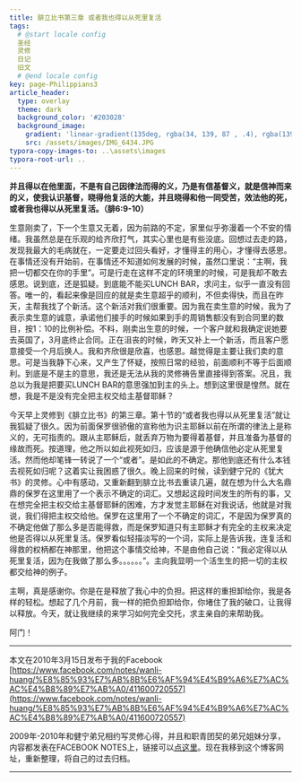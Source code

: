 ```yaml
---
title: 腓立比书第三章 或者我也得以从死里复活
tags: 
  # @start locale config
  圣经
  灵修
  日记
  旧文
  # @end locale config
key: page-Philippians3
article_header:
  type: overlay
  theme: dark
  background_color: '#203028'
  background_image:
    gradient: 'linear-gradient(135deg, rgba(34, 139, 87 , .4), rgba(139, 34, 139, .4))'
    src: /assets/images/IMG_6434.JPG
typora-copy-images-to: ..\assets\images
typora-root-url: ..
---
```


**并且得以在他里面，不是有自己因律法而得的义，乃是有信基督义，就是信神而来的义，使我认识基督，晓得他复活的大能，并且晓得和他一同受苦，效法他的死，或者我也得以从死里复活。（腓6:9-10）**

<!--more-->

生意刚卖了，下一个生意又无着，因为前路的不定，家里似乎弥漫着一个不安的情绪。我虽然总是在乐观的给齐欣打气，其实心里也是有些没底。回想过去走的路，发现我最大的毛病就在，一定要走过回头看好，才懂得主的用心，才懂得去感恩。在事情还没有开始前，在事情还不知道如何发展的时候，虽然口里说：“主啊，我把一切都交在你的手里”。可是行走在这样不定的环境里的时候，可是我却不敢去感恩。说到底，还是狐疑。到底能不能买LUNCH BAR，求问主，似乎一直没有回答。唯一的，看起来像是回应的就是卖生意超乎的顺利，不但卖得快，而且在昨天，主帮我找了个新活。这个新活对我们很重要。因为我在卖生意的时候，我为了表示卖生意的诚意，承诺他们接手的时候如果到手的周销售额没有到合同里的数目，按1：10的比例补偿。不料，刚卖出生意的时候，一个客户就和我确定说她要去英国了，3月底终止合同。正在沮丧的时候，昨天又补上一个新活，而且客户愿意接受一个月后换人。我和齐欣很是欣喜，也感恩。越觉得是主要让我们卖的意思。可是当我静下心来，又产生了怀疑，按照日常的经验，前面顺利不等于后面顺利。到底是不是主的意思，我还是无法从我的灵修祷告里直接得到答案。况且，我总以为我是把要买LUNCH BAR的意思强加到主的头上。想到这里很是惶然。就在想，我是不是没有完全把主权交给主基督耶稣？

今天早上灵修到《腓立比书》的第三章。第十节的“或者我也得以从死里复活”就让我狐疑了很久。因为前面保罗很骄傲的宣称他为识主耶稣以前在所谓的律法上是称义的，无可指责的。跟从主耶稣后，就丢弃万物为要得着基督，并且准备为基督的缘故而死。按道理，他之所以如此视死如归，应该是源于他确信他必定从死里复活。然而他却笔锋一转说了一个“或者”。是如此的不确定。那他到底还有什么本钱去视死如归呢？这着实让我困惑了很久。晚上回来的时候，读到健宁兄的《犹大书》的灵修。心中有感动，又重新翻到腓立比书去重读几遍，就在想为什么大名鼎鼎的保罗在这里用了一个表示不确定的词汇。又想起这段时间发生的所有的事，又在想完全把主权交给主基督耶稣的困难，方才发觉主耶稣在对我说话，他就是对我说，我们得把主权交给他。保罗在这里用了一个不确定的词汇，不是因为保罗真的不确定他做了那么多是否能得救，而是保罗知道只有主耶稣才有完全的主权来决定他是否得以从死里复活。保罗看似轻描淡写的一个词，实际上是告诉我，连复活和得救的权柄都在神那里，他把这个事情交给神，不是由他自己说：“我必定得以从死里复活，因为在我做了那么多。。。。。。”。主向我显明一个活生生的把一切的主权都交给神的例子。

主啊，真是感谢你。你是在是释放了我心中的负担。把这样的重担卸给你，我是各样的轻松。想起了几个月前，我一样的把负担卸给你，你堵住了我的破口，让我得以释放。今天，就让我继续的来学习如何完全交托，求主亲自的来帮助我。

阿门！

---

本文在2010年3月15日发布于我的Facebook [https://www.facebook.com/notes/wanli-huang/%E8%85%93%E7%AB%8B%E6%AF%94%E4%B9%A6%E7%AC%AC%E4%B8%89%E7%AB%A0/411600720557](https://www.facebook.com/notes/wanli-huang/%E8%85%93%E7%AB%8B%E6%AF%94%E4%B9%A6%E7%AC%AC%E4%B8%89%E7%AB%A0/411600720557)

2009年-2010年和健宁弟兄相约写灵修心得，并且和职青团契的弟兄姐妹分享，内容都发表在FACEBOOK NOTES上，链接可以[点这里](https://www.facebook.com/wanli.huang/notes)。现在我移到这个博客网址，重新整理，将自己的过去归档。

---





